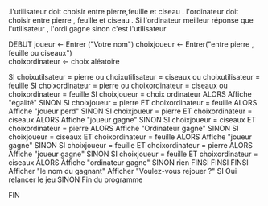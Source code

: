 .l'utilisateur doit choisir entre pierre,feuille et ciseau
. l'ordinateur doit choisir entre pierre , feuille et ciseau
. Si l'ordinateur meilleur réponse que l'utilisateur , l'ordi gagne sinon c'est l'utilisateur

DEBUT
joueur <- Entrer ("Votre nom")
choixjoueur <- Entrer("entre pierre , feuille ou ciseaux")  
choixordinateur <- choix aléatoire

SI choixutilsateur = pierre ou choixutilisateur = ciseaux ou choixutilisateur =  feuille
    SI choixordinateur = pierre ou choixordinateur = ciseaux ou choixordinateur = feuille 
        SI choixjoueur = choix ordinateur ALORS
            Affiche "égalité"
                SINON SI choixjoueur = pierre ET choixordinateur = feuille ALORS
                    Affiche "joueur perd"
                SINON SI choixjoueur = pierre ET choixordinateur = ciseaux ALORS
                    Affiche "joueur gagne"
                SINON SI choixjoueur = ciseaux ET choixordinateur = pierre ALORS
                    Affiche "Ordinateur gagne"
                SINON SI choixjoueur = ciseaux ET choixordinateur = feuille ALORS
                    Affiche "joueur gagne"
                SINON SI choixjoueur = feuille ET choixordinateur = pierre ALORS
                    Affiche "joueur gagne"
                SINON SI choixjoueur = feuille ET choixordinateur = ciseaux ALORS
                    Affiche "ordinateur gagne"
        SINON rien
        FINSI
    FINSI
FINSI
Afficher "le nom du gagnant"
Afficher "Voulez-vous rejouer ?" 
SI Oui relancer le jeu 
SINON Fin du programme


FIN



